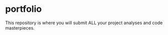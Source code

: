 # portfolio

This repository is where you will submit ALL your project analyses and code masterpieces.
